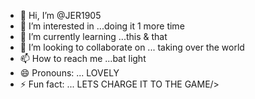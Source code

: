- 👋 Hi, I’m @JER1905
- 👀 I’m interested in ...doing it 1 more time
- 🌱 I’m currently learning ...this  & that
- 💞️ I’m looking to collaborate on ... taking over the world 
- 📫 How to reach me ...bat light
- 😄 Pronouns: ... LOVELY 
- ⚡ Fun fact: ... LETS CHARGE IT TO THE GAME/>


<!---
JER1905/JER1905 is a ✨ special ✨ repository because its `README.md` (this file) appears on your GitHub profile.
You can click the Preview link to take a look at your changes.
--->
